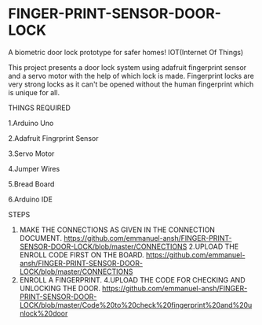 # FINGER-PRINT-SENSOR-DOOR-LOCK
 A biometric door lock prototype for safer homes! IOT(Internet Of Things)

This project presents a door lock system using adafruit fingerprint sensor and a servo motor with the help of which lock is made.
Fingerprint locks are very strong locks as it can't be opened without the human fingerprint which is unique for all.

THINGS REQUIRED 

1.Arduino Uno

2.Adafruit Fingrprint Sensor

3.Servo Motor

4.Jumper Wires

5.Bread Board

6.Arduino IDE


STEPS

1. MAKE THE CONNECTIONS AS GIVEN IN THE CONNECTION DOCUMENT.
https://github.com/emmanuel-ansh/FINGER-PRINT-SENSOR-DOOR-LOCK/blob/master/CONNECTIONS
2.UPLOAD THE ENROLL CODE FIRST ON THE BOARD.
https://github.com/emmanuel-ansh/FINGER-PRINT-SENSOR-DOOR-LOCK/blob/master/CONNECTIONS
3. ENROLL A FINGERPRINT.
4.UPLOAD THE CODE FOR CHECKING AND UNLOCKING THE DOOR.
https://github.com/emmanuel-ansh/FINGER-PRINT-SENSOR-DOOR-LOCK/blob/master/Code%20to%20check%20fingerprint%20and%20unlock%20door
